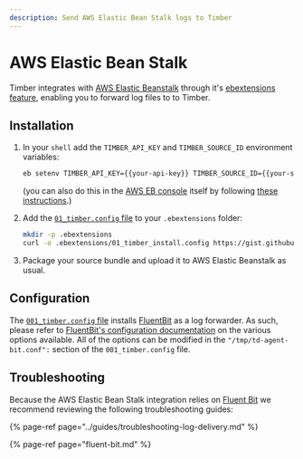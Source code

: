 ```yaml
---
description: Send AWS Elastic Bean Stalk logs to Timber
---
```


# AWS Elastic Bean Stalk

Timber integrates with [AWS Elastic Beanstalk](https://aws.amazon.com/elasticbeanstalk/) through it's [ebextensions feature](https://docs.aws.amazon.com/elasticbeanstalk/latest/dg/ebextensions.html), enabling you to forward log files to to Timber.

## Installation

1. In your `shell` add the `TIMBER_API_KEY` and `TIMBER_SOURCE_ID` environment variables:  


   ```bash
   eb setenv TIMBER_API_KEY={{your-api-key}} TIMBER_SOURCE_ID={{your-source-id}}
   ```

   \(you can also do this in the [AWS EB console](https://console.aws.amazon.com/elasticbeanstalk) itself by following [these instructions](https://docs.aws.amazon.com/elasticbeanstalk/latest/dg/environments-cfg-softwaresettings.html#environments-cfg-softwaresettings-console).\)

2. Add the [`01_timber.config` file](https://gist.github.com/binarylogic/26f97f4ef3589bdbdd14e65fd4c002a8) to your `.ebextensions` folder:  


   ```bash
   mkdir -p .ebextensions
   curl -o .ebextensions/01_timber_install.config https://gist.githubusercontent.com/binarylogic/26f97f4ef3589bdbdd14e65fd4c002a8/raw/49d415d2d551d73bf92011dde8b15face1d11b83/001_timber.config
   ```

3. Package your source bundle and upload it to AWS Elastic Beanstalk as usual.

## Configuration

The [`001_timber.config` file](https://gist.github.com/binarylogic/26f97f4ef3589bdbdd14e65fd4c002a8) installs [FluentBit](http://fluentbit.org/) as a log forwarder. As such, please refer to [FluentBit's configuration documentation](https://docs.fluentbit.io/manual/configuration) on the various options available. All of the options can be modified in the `"/tmp/td-agent-bit.conf":` section of the `001_timber.config` file.

## Troubleshooting

Because the AWS Elastic Bean Stalk integration relies on [Fluent Bit](fluent-bit.md) we recommend reviewing the following troubleshooting guides:

{% page-ref page="../guides/troubleshooting-log-delivery.md" %}

{% page-ref page="fluent-bit.md" %}

